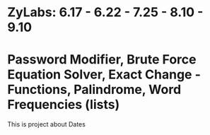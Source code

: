 # ZyLabs: 6.17 - 6.22 - 7.25 - 8.10 - 9.10 
# Password Modifier, Brute Force Equation Solver, Exact Change - Functions, Palindrome, Word Frequencies (lists)

This is project about Dates
